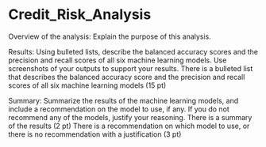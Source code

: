 # Credit_Risk_Analysis

Overview of the analysis: Explain the purpose of this analysis.

Results: Using bulleted lists, describe the balanced accuracy scores and the precision and recall scores of all six machine learning models. Use screenshots of your outputs to support your results.
There is a bulleted list that describes the balanced accuracy score and the precision and recall scores of all six machine learning models (15 pt)


Summary: Summarize the results of the machine learning models, and include a recommendation on the model to use, if any. If you do not recommend any of the models, justify your reasoning.
There is a summary of the results (2 pt)
There is a recommendation on which model to use, or there is no recommendation with a justification (3 pt)